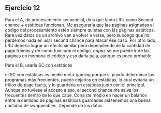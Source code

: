 ## Ejercicio 12

Para el A, de procesamiento secuencial, diría que tanto LRU como Second chance + estáticas funcionan. Me aseguraría que las páginas asignadas al código del procesamiento estén siempre quietas con lás páginas estáticas. Rara vez datos de un archivo van a volver a verse, pero supongo que no perdemos nada en usar second chance para atacar ese caso. Por otro lado, LRU debería lograr un efecto similar pero dependiendo de la cantidad de page frames y de como funcione el código, _capaz_ se me puede ir de las páginas en memoria el código y eso daría paja, aunque es poco probable. 

Para el B, usaría SC con estáticas

el SC con estáticas es medio meta-gaming porque si puedo determinar los programas más frecuentes, puedo dejarlos en estáticas, lo cual evitaría un trillon de page faults, y lo guardaría en estáticas junto con el principal. Aunque no tuviese el acceso a eso, el second chance me salva los frecuentes dentro de lo que cabe. Consiste medio en hacer un balance entre la cantidad de páginas estáticas guardadas así tenemos una buena cantidad de swappeables. Depende de los datos.
